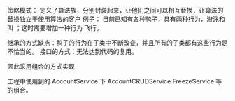 策略模式：
定义了算法族，分别封装起来，让他们之间可以相互替换，让算法的替换独立于使用算法的客户
例子：
目前已知有各种鸭子，具有两种行为，游泳和叫 ；这时需要增加一种行为 飞行。

继承的方式缺点：鸭子的行为在子类中不断改变，并且所有的子类都有这些行为是不恰当的。
接口的方式：无法达到代码的复用。

因此采用组合的方式实现


工程中使用到的
AccountService 下
AccountCRUDService
FreezeService
等的组合。

